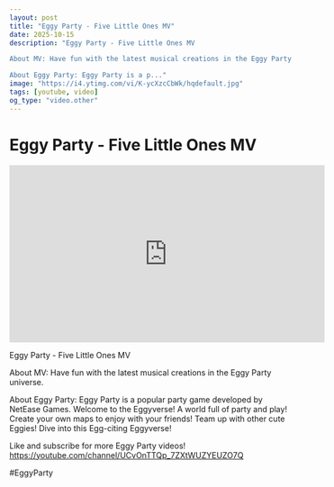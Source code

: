 ```yaml
---
layout: post
title: "Eggy Party - Five Little Ones MV"
date: 2025-10-15
description: "Eggy Party - Five Little Ones MV

About MV: Have fun with the latest musical creations in the Eggy Party universe. 

About Eggy Party: Eggy Party is a p..."
image: "https://i4.ytimg.com/vi/K-ycXzcCbWk/hqdefault.jpg"
tags: [youtube, video]
og_type: "video.other"
---
```


<script type="application/ld+json">
{
  "@context": "http://schema.org",
  "@type": "VideoObject",
  "name": "Eggy Party - Five Little Ones MV",
  "description": "Eggy Party - Five Little Ones MV\n\nAbout MV: Have fun with the latest musical creations in the Eggy Party universe. \n\nAbout Eggy Party: Eggy Party is a popular party game developed by NetEase Games. Welcome to the Eggyverse! A world full of party and play! Create your own maps to enjoy with your friends! Team up with other cute Eggies! Dive into this Egg-citing Eggyverse!\n\nLike and subscribe for more Eggy Party videos! https://youtube.com/channel/UCvOnTTQp_7ZXtWUZYEUZO7Q\n\n#EggyParty",
  "thumbnailUrl": "https://i4.ytimg.com/vi/K-ycXzcCbWk/hqdefault.jpg",
  "uploadDate": "2025-10-15T13:00:53",
  "embedUrl": "https://www.youtube.com/embed/K-ycXzcCbWk",
  "publisher": {
    "@type": "Person",
    "name": "Celo Zaga"
  },
  "mainEntityOfPage": {
    "@type": "WebPage",
    "@id": "https://celozaga.github.io/2025/10/15/eggy-party---five-little-ones-mv-K-ycXzcCbWk.html"
  },
  "duration": "PT0M0S"
}
</script>

<script type="application/ld+json">
{
  "@context": "http://schema.org",
  "@type": "BlogPosting",
  "headline": "Eggy Party - Five Little Ones MV",
  "image": "https://i4.ytimg.com/vi/K-ycXzcCbWk/hqdefault.jpg",
  "publisher": {
    "@type": "Person",
    "name": "Celo Zaga"
  },
  "url": "https://celozaga.github.io/2025/10/15/eggy-party---five-little-ones-mv-K-ycXzcCbWk.html",
  "datePublished": "2025-10-15T13:00:53",
  "dateCreated": "2025-10-15T13:00:53",
  "dateModified": "2025-10-15T13:00:53",
  "description": "Eggy Party - Five Little Ones MV\n\nAbout MV: Have fun with the latest musical creations in the Eggy Party universe. \n\nAbout Eggy Party: Eggy Party is a p...",
  "author": {
    "@type": "Person",
    "name": "Celo Zaga"
  },
  "mainEntityOfPage": {
    "@type": "WebPage",
    "@id": "https://celozaga.github.io/2025/10/15/eggy-party---five-little-ones-mv-K-ycXzcCbWk.html"
  }
}
</script>

<h1 class="youtube-post-title">Eggy Party - Five Little Ones MV</h1>

<iframe width="560" height="315" src="https://www.youtube.com/embed/K-ycXzcCbWk" class="youtube-post-embed" frameborder="0" allowfullscreen></iframe>

<p class="youtube-post-description">Eggy Party - Five Little Ones MV

About MV: Have fun with the latest musical creations in the Eggy Party universe. 

About Eggy Party: Eggy Party is a popular party game developed by NetEase Games. Welcome to the Eggyverse! A world full of party and play! Create your own maps to enjoy with your friends! Team up with other cute Eggies! Dive into this Egg-citing Eggyverse!

Like and subscribe for more Eggy Party videos! https://youtube.com/channel/UCvOnTTQp_7ZXtWUZYEUZO7Q

#EggyParty</p>
